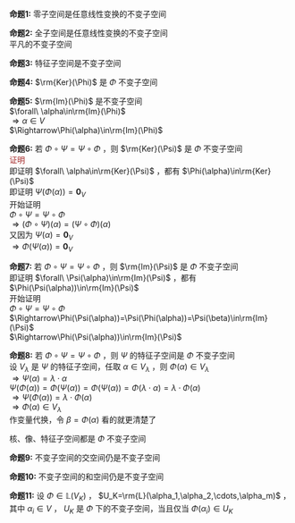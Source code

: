 **命题1:** 零子空间是任意线性变换的不变子空间  
  
**命题2:** 全子空间是任意线性变换的不变子空间  
平凡的不变子空间  
  
**命题3:** 特征子空间是不变子空间  
  
**命题4:**  $\rm{Ker}(\Phi)$ 是 $\Phi$ 不变子空间  
  
**命题5:**  $\rm{Im}(\Phi)$ 是不变子空间  
 $\forall\ \alpha\in\rm{Im}(\Phi)$  
 $\Rightarrow\alpha\in V$  
 $\Rightarrow\Phi(\alpha)\in\rm{Im}(\Phi)$  
  
**命题6:** 若 $\Phi\circ\Psi=\Psi\circ\Phi$ ，则 $\rm{Ker}(\Psi)$ 是 $\Phi$ 不变子空间  
<font color=brown>证明</font>  
即证明 $\forall\ \alpha\in\rm{Ker}(\Psi)$ ，都有 $\Phi(\alpha)\in\rm{Ker}(\Psi)$  
即证明 $\Psi(\Phi(\alpha))=\mathbf0_V$  
开始证明  
 $\Phi\circ\Psi=\Psi\circ\Phi$  
 $\Rightarrow(\Phi\circ\Psi)(\alpha)=(\Psi\circ\Phi)(\alpha)$  
又因为 $\Psi(\alpha)=\mathbf0_V$  
 $\Rightarrow\Phi(\Psi(\alpha))=\mathbf0_V$  
  
**命题7:** 若 $\Phi\circ\Psi=\Psi\circ\Phi$ ，则 $\rm{Im}(\Psi)$ 是 $\Phi$ 不变子空间  
即证明 $\forall\ \Psi(\alpha)\in\rm{Im}(\Psi)$ ，都有 $\Phi(\Psi(\alpha))\in\rm{Im}(\Psi)$  
开始证明  
 $\Phi\circ\Psi=\Psi\circ\Phi$  
 $\Rightarrow\Phi(\Psi(\alpha))=\Psi(\Phi(\alpha))=\Psi(\beta)\in\rm{Im}(\Psi)$  
 $\Rightarrow\Phi(\Psi(\alpha))\in\rm{Im}(\Psi)$  
  
**命题8:** 若 $\Phi\circ\Psi=\Psi\circ\Phi$ ，则 $\Psi$ 的特征子空间是 $\Phi$ 不变子空间  
设 $V_{\lambda}$ 是 $\Psi$ 的特征子空间，任取 $\alpha\in V_{\lambda}$ ，则 $\Phi(\alpha)\in V_{\lambda}$  
 $\Rightarrow\Psi(\alpha)=\lambda\cdot\alpha$  
 $\Psi(\Phi(\alpha))=\Phi(\Psi(\alpha))=\Phi(\Psi(\alpha))=\Phi(\lambda\cdot\alpha)=\lambda\cdot\Phi(\alpha)$  
 $\Rightarrow\Psi(\Phi(\alpha))=\lambda\cdot\Phi(\alpha)$  
 $\Rightarrow\Phi(\alpha)\in V_{\lambda}$  
作变量代换，令 $\beta=\Phi(\alpha)$ 看的就更清楚了  
  
核、像、特征子空间都是 $\Phi$ 不变子空间  
  
**命题9:** 不变子空间的交空间仍是不变子空间  
  
**命题10:** 不变子空间的和空间仍是不变子空间  
  
**命题11:** 设 $\Phi\in\mathbb{L}(V_K)$ ， $U_K=\rm{L}(\alpha_1,\alpha_2,\cdots,\alpha_m)$ ，其中 $\alpha_i\in V$ ， $U_K$ 是 $\Phi$ 下的不变子空间，当且仅当 $\Phi(\alpha_i)\in U_K$  
